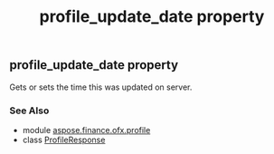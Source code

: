 ﻿---
title: profile_update_date property
second_title: Aspose.Finance for Python via .NET API References
description: 
type: docs
weight: 140
url: /python-net/aspose.finance.ofx.profile/profileresponse/profile_update_date/
is_root: false
---

## profile_update_date property


Gets or sets the time this was updated on server.

### See Also
* module [aspose.finance.ofx.profile](../../)
* class [ProfileResponse](/finance/python-net/aspose.finance.ofx.profile/profileresponse)

